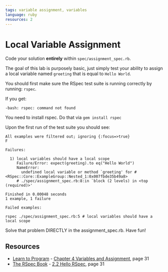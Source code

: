 ```yaml
---
tags: variable assignment, variables
language: ruby
resources: 2
---
```


# Local Variable Assignment

Code your solution **entirely** within `spec/assignment_spec.rb`.

The goal of this lab is purposely basic, just simply test your ability to assign a local variable named `greeting` that is equal to `Hello World`.

You should first make sure the RSpec test suite is running correctly by running: `rspec`.

If you get:

```
-bash: rspec: command not found
```

You need to install rspec. Do that via `gem install rspec`

Upon the first run of the test suite you should see:

```
All examples were filtered out; ignoring {:focus=>true}
F

Failures:

  1) local variables should have a local scope
     Failure/Error: expect(greeting).to eq("Hello World")
     NameError:
       undefined local variable or method `greeting' for #<RSpec::Core::ExampleGroup::Nested_1:0x007fbde35b49a8>
     # ./spec/assignment_spec.rb:8:in `block (2 levels) in <top (required)>'

Finished in 0.00048 seconds
1 example, 1 failure

Failed examples:

rspec ./spec/assignment_spec.rb:5 # local variables should have a local scope
```

Solve that problem DIRECTLY in the assignment_spec.rb. Have fun!

## Resources
* [Learn to Program](http://books.flatironschool.com/books/43) - [Chapter 4 Variables and Assignment](http://books.flatironschool.com/books/43?page=31), page 31
* [The RSpec Book](http://books.flatironschool.com/books/20) - [2.2 Hello RSpec](http://books.flatironschool.com/books/20?page=31), page 31
